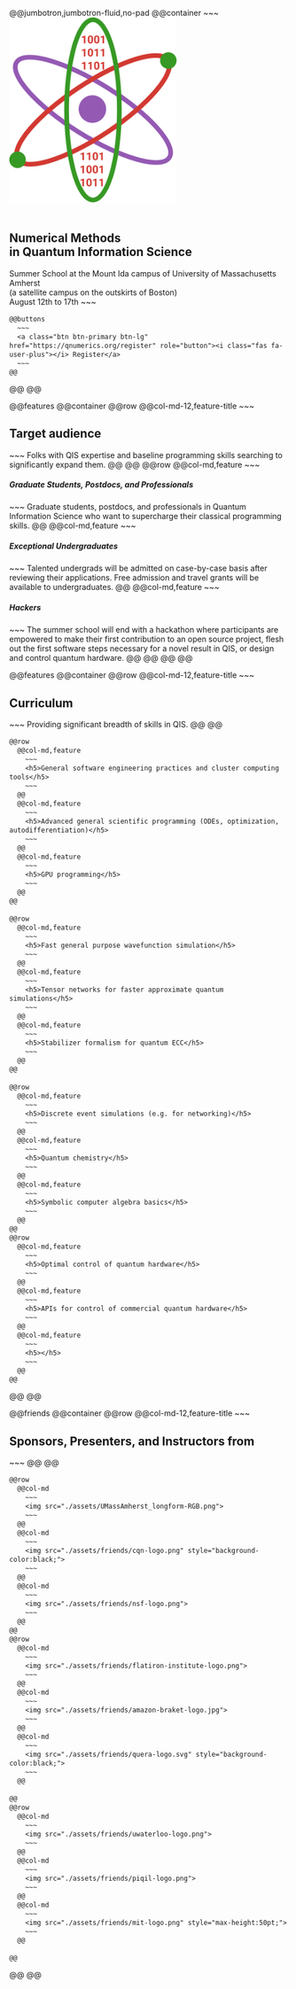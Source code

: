 <!-- Header -->
@@jumbotron,jumbotron-fluid,no-pad
  @@container
    ~~~
    <img src="./assets/qnumerics-logo.png" style="max-width:60%;padding-bottom:20px"/>
    <h2>Numerical Methods <br>in Quantum Information Science</h2>
    Summer School at the Mount Ida campus of University of Massachusetts Amherst<br>(a satellite campus on the outskirts of Boston)<br>August 12th to 17th
    ~~~

    @@buttons
      ~~~
      <a class="btn btn-primary btn-lg" href="https://qnumerics.org/register" role="button"><i class="fas fa-user-plus"></i> Register</a>
      ~~~
    @@
  @@
@@

@@features
  @@container
    @@row
      @@col-md-12,feature-title
        ~~~
        <h2>Target audience</h2>
        ~~~
        Folks with QIS expertise and baseline programming skills searching to significantly expand them.
      @@
    @@
    @@row
      @@col-md,feature
        ~~~
        <h5>Graduate Students, Postdocs, and Professionals</h5>
        ~~~
        Graduate students, postdocs, and professionals in Quantum Information Science who want to supercharge their classical programming skills.
      @@
      @@col-md,feature
        ~~~
        <h5>Exceptional Undergraduates</h5>
        ~~~
        Talented undergrads will be admitted on case-by-case basis after reviewing their applications. Free admission and travel grants will be available to undergraduates.
      @@
      @@col-md,feature
        ~~~
        <h5>Hackers</h5>
        ~~~
        The summer school will end with a hackathon where participants are empowered to make their first contribution to an open source project, flesh out the first software steps necessary for a novel result in QIS, or design and control quantum hardware.
      @@
    @@
  @@
@@

@@features
  @@container
    @@row
      @@col-md-12,feature-title
        ~~~
        <h2>Curriculum</h2>
        ~~~
        Providing significant breadth of skills in QIS.
      @@
    @@

    @@row
      @@col-md,feature
        ~~~
        <h5>General software engineering practices and cluster computing tools</h5>
        ~~~
      @@
      @@col-md,feature
        ~~~
        <h5>Advanced general scientific programming (ODEs, optimization, autodifferentiation)</h5>
        ~~~
      @@
      @@col-md,feature
        ~~~
        <h5>GPU programming</h5>
        ~~~
      @@
    @@

    @@row
      @@col-md,feature
        ~~~
        <h5>Fast general purpose wavefunction simulation</h5>
        ~~~
      @@
      @@col-md,feature
        ~~~
        <h5>Tensor networks for faster approximate quantum simulations</h5>
        ~~~
      @@
      @@col-md,feature
        ~~~
        <h5>Stabilizer formalism for quantum ECC</h5>
        ~~~
      @@
    @@

    @@row
      @@col-md,feature
        ~~~
        <h5>Discrete event simulations (e.g. for networking)</h5>
        ~~~
      @@
      @@col-md,feature
        ~~~
        <h5>Quantum chemistry</h5>
        ~~~
      @@
      @@col-md,feature
        ~~~
        <h5>Symbolic computer algebra basics</h5>
        ~~~
      @@
    @@
    @@row
      @@col-md,feature
        ~~~
        <h5>Optimal control of quantum hardware</h5>
        ~~~
      @@
      @@col-md,feature
        ~~~
        <h5>APIs for control of commercial quantum hardware</h5>
        ~~~
      @@
      @@col-md,feature
        ~~~
        <h5></h5>
        ~~~
      @@
    @@

  @@
@@

@@friends
  @@container
    @@row
      @@col-md-12,feature-title
        ~~~
        <h2>Sponsors, Presenters, and Instructors from</h2>
        ~~~
      @@
    @@

    @@row
      @@col-md
        ~~~
        <img src="./assets/UMassAmherst_longform-RGB.png">
        ~~~
      @@
      @@col-md
        ~~~
        <img src="./assets/friends/cqn-logo.png" style="background-color:black;">
        ~~~
      @@
      @@col-md
        ~~~
        <img src="./assets/friends/nsf-logo.png">
        ~~~
      @@
    @@
    @@row
      @@col-md
        ~~~
        <img src="./assets/friends/flatiron-institute-logo.png">
        ~~~
      @@
      @@col-md
        ~~~
        <img src="./assets/friends/amazon-braket-logo.jpg">
        ~~~
      @@
      @@col-md
        ~~~
        <img src="./assets/friends/quera-logo.svg" style="background-color:black;">
        ~~~
      @@

    @@
    @@row
      @@col-md
        ~~~
        <img src="./assets/friends/uwaterloo-logo.png">
        ~~~
      @@
      @@col-md
        ~~~
        <img src="./assets/friends/piqil-logo.png">
        ~~~
      @@
      @@col-md
        ~~~
        <img src="./assets/friends/mit-logo.png" style="max-height:50pt;">
        ~~~
      @@

    @@

  @@
@@
